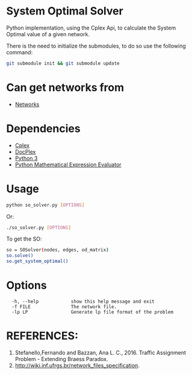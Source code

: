 # System Optimal Solver
Python implementation, using the Cplex Api, to calculate the System Optimal value of a given network.

 There is the need to initialize the submodules, to do so use the following command:
```sh
git submodule init && git submodule update
```

Can get networks from
===========================
 * [Networks](https://github.com/maslab-ufrgs/network-files)

Dependencies
============
 * [Cplex](https://www-01.ibm.com/software/commerce/optimization/cplex-optimizer/)
 * [DocPlex](https://pypi.python.org/pypi/docplex)
 * [Python 3](https://www.python.org/downloads/)
 * [Python Mathematical Expression Evaluator](https://pypi.python.org/pypi/py_expression_eval)

Usage
=====

```sh
python so_solver.py [OPTIONS]
```
Or:
```sh
./so_solver.py [OPTIONS]
```
To get the SO:
```sh
so = SOSolver(nodes, edges, od_matrix)
so.solve()
so.get_system_optimal()
```

Options
=======

```
  -h, --help            show this help message and exit
  -f FILE               The network file.
  -lp LP                Generate lp file format of the problem
```

REFERENCES:
=======

1. Stefanello,Fernando and Bazzan, Ana L. C., 2016. Traffic Assignment Problem - Extending Braess Paradox.
2. http://wiki.inf.ufrgs.br/network_files_specification.
